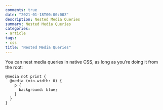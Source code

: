 ```yaml
---
comments: true
date: "2021-01-18T00:00:00Z"
description: Nested Media Queries
summary: Nested Media Queries
categories:
- article
tags:
- css
title: "Nested Media Queries"
---
```


You can nest media queries in native CSS, as long as you’re doing it from the root:

```
@media not print {
  @media (min-width: 0) {
    p {
      background: blue;
    }
  }
}
```